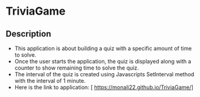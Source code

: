# TriviaGame

## Description
* This application is about building a quiz with a specific amount of time to solve.
* Once the user starts the application, the quiz is displayed along with a counter to show remaining time to solve the quiz.
* The interval of the quiz is created using Javascripts SetInterval method with the interval of 1 minute.
* Here is the link to application: [ https://monali22.github.io/TriviaGame/]
